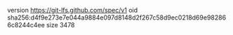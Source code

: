 version https://git-lfs.github.com/spec/v1
oid sha256:d4f9e273e7e044a9884e097d8148d2f267c58d9ec0218d69e982866c8244c4ee
size 3478
